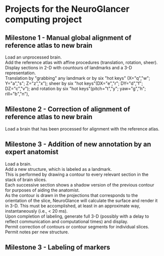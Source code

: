 # Projects for the NeuroGlancer computing project
## Milestone 1 - Manual global alignment of reference atlas to new brain
Load an unprocessed brain.  
Add the reference atlas with affine procedures (translation, rotation, sheer).  
Display sections in 2-D with countours of landmarks and a 3-D representation.  
Translation by "grabbing" any landmark or by six "hot keys" (X="q","w"; Y="a","s"; Z="z","x"); sheer by six "hot keys"(DX="e","r"; DY="d","f"; DZ="c","v"); and rotation by six "hot keys"(pitch="t","y"; yaw="g","h"; rill="b","n"), 
## Milestone 2 - Correction of alignment of reference atlas to new brain
Load a brain that has been processed for alignment with the reference atlas. 

## Milestone 3 - Addition of new annotation by an expert anatomist
Load a brain.  
Add a new structure, which is labeled as a landmark.  
This is performed by drawing a contour to every relevant section in the stack of brain slices.  
Each successive section shows a shadow version of the previous contour for purposes of aiding the anatomist.  
As the contour is drawn in the projections that corresponds to the orientation of the slice, NeuroGlance will calculate the surface and render it in 3-D. This must be accomplished, at least in an approximate way, instantaneously (i.e., < 20 ms).  
Upon completion of labeling, generate full 3-D (possibly with a delay to reflect communication and computational times) and display.  
Permit correction of contours or contour segments for individual slices. 
Permit notes per new structure.
## Milestone 3 - Labeling of markers
